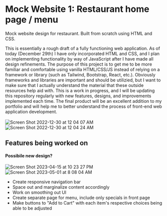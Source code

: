# Mock Website 1: Restaurant home page / menu


Mock website design for restaurant. Built from scratch using HTML and CSS.


This is essentially a rough draft of a fully functioning web application. As of today (December 29th) I have only incorporated HTML and CSS, and I plan on implementing functionality by way of JavaScript after I have made all design refinements.
The purpose of this project is to get me to be more familiar and comfortable using vanilla HTML/CSS/JS instead of relying on a framework or library (such as Tailwind, Bootstrap, React, etc.). Obviously frameworks and libraries are important and should be utilizied, but I want to make sure that I actually understand the material that these outside resources help aid with. This is a work in progress, and I will be updating this repository regularly with new features, designs, and improvements implemented each time. The final product will be an excellent addition to my portfolio and will help me to better understand the process of front-end web application development.
<br>
<br>
![Screen Shot 2022-12-30 at 12 04 07 AM](https://user-images.githubusercontent.com/90480945/210036842-860a7e22-c0de-4912-b031-062efe5ccd76.png)
![Screen Shot 2022-12-30 at 12 04 24 AM](https://user-images.githubusercontent.com/90480945/210036851-b86354a5-db1b-45b6-a9d0-cea3e481edb8.png)


<h2>Features being worked on</h2>

<h4>Possibile new design?</h4>

![Screen Shot 2023-04-15 at 10 23 27 PM](https://user-images.githubusercontent.com/90480945/232329750-062a94ed-bd3b-43d2-b044-61195c464e7c.png)
<br>
![Screen Shot 2023-05-01 at 8 08 04 AM](https://user-images.githubusercontent.com/90480945/236215755-d677b7cc-a1fa-48f2-999f-a8e683d29be8.png)



<ul>
  <li>Create responsive navigation bar</li>
  <li>Space out and marginalize content accordingly</li>
  <li>Work on smoothing out UI</li>
  <li>Create separate page for menu, include only specials in front page</li>
  <li>Make buttons to "Add to Cart" with each item's respective choices being able to be adjusted</li>
</ul>
